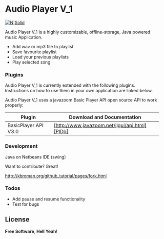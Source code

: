 # Audio Player V_1


[![N|Solid](https://is1-ssl.mzstatic.com/image/thumb/Purple118/v4/26/ab/6a/26ab6aaf-f7cf-8486-8bb4-23d0545bd550/AppIconFree_DeeHaller-1x_U007emarketing-85-220-0-9.png/246x0w.jpg)](http://www.javazoom.net/finemenu/title.gif)

Audio Player V_1 is a highly customizable, offline-storage, Java powered music Application.

  - Add wav or mp3 file to playlist
  - Save  favourite playlist
  - Load your previous playlists
  - Play selected song


### Plugins

Audio Player V_1 is currently extended with the following plugins. Instructions on how to use them in your own application are linked below.

Audio Player V_1 uses a javazoom Basic Player API open source API to work properly:

| Plugin | Download and Documentation |
| ------ | ------ |
| BasicPlayer API V3.0  | [http://www.javazoom.net/jlgui/api.html][PlDb] |


### Development

Java on Netbeans IDE (swing)

Want to contribute? Great!

http://kbroman.org/github_tutorial/pages/fork.html



### Todos

 - Add pause and resume functionality
 - Test for bugs 

License
----



**Free Software, Hell Yeah!**



   [PlDb]: <http://www.javazoom.net/jlgui/api.html>
